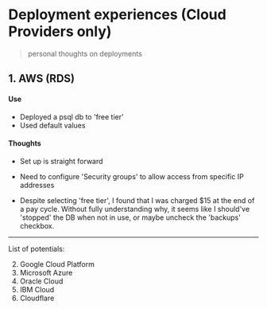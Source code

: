 # Deployment experiences (Cloud Providers only)

> personal thoughts on deployments

## 1. AWS (RDS)

#### Use

- Deployed a psql db to 'free tier'
- Used default values

#### Thoughts

- Set up is straight forward

- Need to configure 'Security groups' to allow access from specific IP addresses

- Despite selecting 'free tier', I found that I was charged $15 at the end of a pay cycle. Without fully understanding why, it seems like I should've 'stopped' the DB when not in use, or maybe uncheck the 'backups' checkbox.

---

List of potentials:

2. Google Cloud Platform
3. Microsoft Azure
4. Oracle Cloud
5. IBM Cloud
6. Cloudflare
